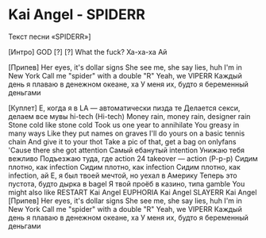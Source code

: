 # Kai Angel - SPIDERR

Текст песни «SPIDERR»]

[Интро]
GOD
[?]
[?]
What the fuck? Ха-ха-ха
Ай

[Припев]
Her eyes, it's dollar signs
She see me, she say lies, huh
I'm in New York
Call me "spider" with a double "R"
Yeah, we VIPERR
Каждый день я плаваю в денежном океане, ха
У меня их, будто я беременный деньгами

[Куплет]
Е, когда я в LA — автоматически пизда те
Делается секси, делаем все мувы hi-tech (Hi-tech)
Money rain, money rain, designer rain
Stone cold like stone cold
Took us one year to annihilate
You greasy in many ways
Like they put names on graves
I'll do yours on a basic tennis chain
And give it to your thot
Take a pic of that, get a bag on onlyfans
'Cause there she got attention
Самый ебанутый intention
Унижаю тебя вежливо
Подъезжаю туда, где action
24 takeovеr — action (Р-р-р)
Сидим плотно, как infection
Сидим плотно, как infection
Сидим плотно, как infection, ай
Е, я был твоей мечтой, но уехал в Америку
Теперь это пустота, будто дырка в bagеl
Я твой проёб в казино, типа gamble
You might also like
RESTART
Kai Angel
EUPHORIA
Kai Angel
SLAYERR
Kai Angel
[Припев]
Her eyes, it's dollar signs
She see me, she say lies, huh
I'm in New York
Call me "spider" with a double "R"
Yeah, we VIPERR
Каждый день я плаваю в денежном океане, ха
У меня их, будто я беременный деньгами

